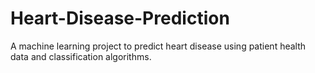 # Heart-Disease-Prediction
A machine learning project to predict heart disease using patient health data and classification algorithms.
